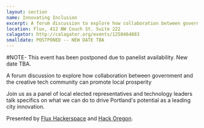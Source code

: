 ```yaml
---
layout: section
name: Innovating Inclusion
excerpt: A forum discussion to explore how collaboration between government and the creative tech community can promote local prosperity.
location: Flux, 412 NW Couch St. Suite 222
calagator: http://calagator.org/events/1250464883
smalldate: POSTPONED -- NEW DATE TBA
---	
```

#NOTE- This event has been postponed due to panelist availability. New date TBA.

A forum discussion to explore how collaboration between government and the creative tech community can promote local prosperity

Join us as a panel of local elected representatives and technology leaders talk specifics on what we can do to drive Portland's potential as a leading city innovation.

Presented by [Flux Hackerspace](http://fluxlab.io) and [Hack Oregon](http://hackoregon.org).
